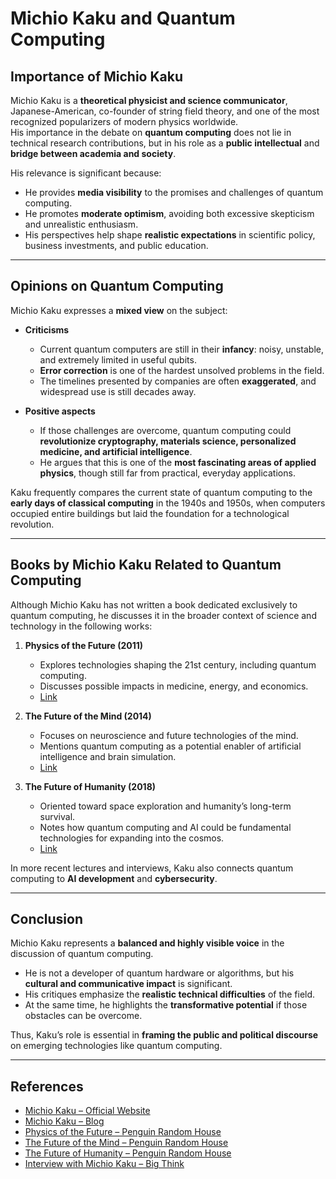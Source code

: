 # Michio Kaku and Quantum Computing

## Importance of Michio Kaku

Michio Kaku is a **theoretical physicist and science communicator**, Japanese-American, co-founder of string field theory, and one of the most recognized popularizers of modern physics worldwide.  
His importance in the debate on **quantum computing** does not lie in technical research contributions, but in his role as a **public intellectual** and **bridge between academia and society**.

His relevance is significant because:
- He provides **media visibility** to the promises and challenges of quantum computing.  
- He promotes **moderate optimism**, avoiding both excessive skepticism and unrealistic enthusiasm.  
- His perspectives help shape **realistic expectations** in scientific policy, business investments, and public education.  

---

## Opinions on Quantum Computing

Michio Kaku expresses a **mixed view** on the subject:

- **Criticisms**  
  - Current quantum computers are still in their **infancy**: noisy, unstable, and extremely limited in useful qubits.  
  - **Error correction** is one of the hardest unsolved problems in the field.  
  - The timelines presented by companies are often **exaggerated**, and widespread use is still decades away.  

- **Positive aspects**  
  - If those challenges are overcome, quantum computing could **revolutionize cryptography, materials science, personalized medicine, and artificial intelligence**.  
  - He argues that this is one of the **most fascinating areas of applied physics**, though still far from practical, everyday applications.  

Kaku frequently compares the current state of quantum computing to the **early days of classical computing** in the 1940s and 1950s, when computers occupied entire buildings but laid the foundation for a technological revolution.  

---

## Books by Michio Kaku Related to Quantum Computing

Although Michio Kaku has not written a book dedicated exclusively to quantum computing, he discusses it in the broader context of science and technology in the following works:

1. **Physics of the Future (2011)**  
   - Explores technologies shaping the 21st century, including quantum computing.  
   - Discusses possible impacts in medicine, energy, and economics.  
   - [Link](https://www.penguinrandomhouse.com/books/204697/physics-of-the-future-by-michio-kaku/)  

2. **The Future of the Mind (2014)**  
   - Focuses on neuroscience and future technologies of the mind.  
   - Mentions quantum computing as a potential enabler of artificial intelligence and brain simulation.  
   - [Link](https://www.penguinrandomhouse.com/books/223337/the-future-of-the-mind-by-michio-kaku/)  

3. **The Future of Humanity (2018)**  
   - Oriented toward space exploration and humanity’s long-term survival.  
   - Notes how quantum computing and AI could be fundamental technologies for expanding into the cosmos.  
   - [Link](https://www.penguinrandomhouse.com/books/317236/the-future-of-humanity-by-michio-kaku/)  

In more recent lectures and interviews, Kaku also connects quantum computing to **AI development** and **cybersecurity**.

---

## Conclusion

Michio Kaku represents a **balanced and highly visible voice** in the discussion of quantum computing.  
- He is not a developer of quantum hardware or algorithms, but his **cultural and communicative impact** is significant.  
- His critiques emphasize the **realistic technical difficulties** of the field.  
- At the same time, he highlights the **transformative potential** if those obstacles can be overcome.  

Thus, Kaku’s role is essential in **framing the public and political discourse** on emerging technologies like quantum computing.

---

## References

- [Michio Kaku – Official Website](https://mkaku.org/)  
- [Michio Kaku – Blog](https://mkaku.org/homepage/category/blog/)  
- [Physics of the Future – Penguin Random House](https://www.penguinrandomhouse.com/books/204697/physics-of-the-future-by-michio-kaku/)  
- [The Future of the Mind – Penguin Random House](https://www.penguinrandomhouse.com/books/223337/the-future-of-the-mind-by-michio-kaku/)  
- [The Future of Humanity – Penguin Random House](https://www.penguinrandomhouse.com/books/317236/the-future-of-humanity-by-michio-kaku/)  
- [Interview with Michio Kaku – Big Think](https://bigthink.com/people/michio-kaku/)  